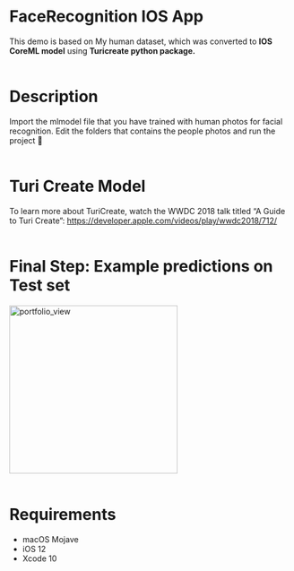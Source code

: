 # FaceRecognition IOS App 

This demo is based on My human dataset, which was converted to <b>IOS CoreML model</b> using <b>Turicreate python package.</b></br></br>


# Description

Import the mlmodel file that you have trained with human photos for facial recognition.
Edit the folders that contains the people photos and run the project 🚀</br></br>

# Turi Create Model
To learn more about TuriCreate, watch the WWDC 2018 talk titled “A Guide to Turi Create”: https://developer.apple.com/videos/play/wwdc2018/712/ </br></br>


# Final Step: Example predictions on Test set



<img width="300" alt="portfolio_view" src="https://1.bp.blogspot.com/-pHTCsctZFiY/X4nOFv9viII/AAAAAAAABFw/-hA-cHaeMr0Vl-GdbFinhqOKCFF54rmHQCLcBGAsYHQ/s1248/face-recog.jpg"> </br></br>


# Requirements
* macOS Mojave
* iOS 12
* Xcode 10
